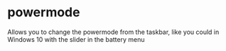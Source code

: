 # powermode
Allows you to change the powermode from the taskbar, like you could in Windows 10 with the slider in the battery menu
